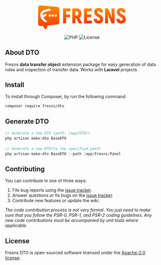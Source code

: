 <p align="center"><a href="https://fresns.org" target="_blank"><img src="https://raw.githubusercontent.com/fresns/docs/main/images/Fresns%20Logo.png" width="300"></a></p>

<p align="center">
<img src="https://img.shields.io/badge/PHP-%5E7.0%7C%5E8.0-blue" alt="PHP">
<img src="https://img.shields.io/badge/License-Apache--2.0-green" alt="License">
</p>

## About DTO

Fresns **data transfer object** extension package for easy generation of data rules and inspection of transfer data. Works with **Laravel** projects.

## Install

To install through Composer, by run the following command:

```bash
composer require fresns/dto
```

## Generate DTO

```php
// Generate a new DTO (path: /app/DTO/)
php artisan make:dto BaseDTO

// Generate a new DTO(to the specified path)
php artisan make:dto BaseDTO --path /app/Fresns/Panel
```

## Contributing

You can contribute in one of three ways:

1. File bug reports using the [issue tracker](https://github.com/fresns/dto/issues).
2. Answer questions or fix bugs on the [issue tracker](https://github.com/fresns/dto/issues).
3. Contribute new features or update the wiki.

*The code contribution process is not very formal. You just need to make sure that you follow the PSR-0, PSR-1, and PSR-2 coding guidelines. Any new code contributions must be accompanied by unit tests where applicable.*

## License

Fresns DTO is open-sourced software licensed under the [Apache-2.0 license](https://github.com/fresns/dto/blob/main/LICENSE).